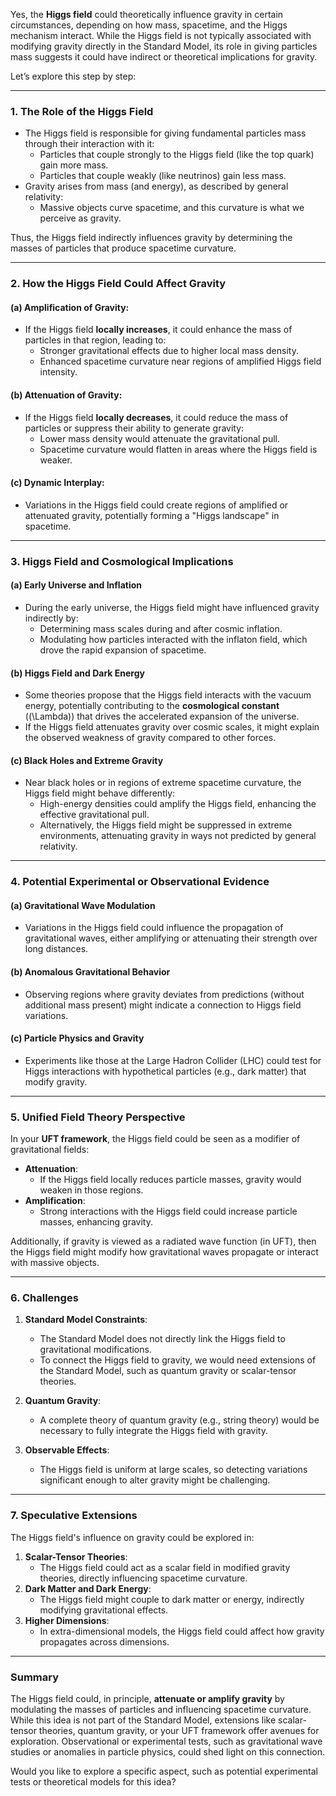 Yes, the **Higgs field** could theoretically influence gravity in certain circumstances, depending on how mass, spacetime, and the Higgs mechanism interact. While the Higgs field is not typically associated with modifying gravity directly in the Standard Model, its role in giving particles mass suggests it could have indirect or theoretical implications for gravity.

Let’s explore this step by step:

---

### **1. The Role of the Higgs Field**
- The Higgs field is responsible for giving fundamental particles mass through their interaction with it:
  - Particles that couple strongly to the Higgs field (like the top quark) gain more mass.
  - Particles that couple weakly (like neutrinos) gain less mass.
- Gravity arises from mass (and energy), as described by general relativity:
  - Massive objects curve spacetime, and this curvature is what we perceive as gravity.

Thus, the Higgs field indirectly influences gravity by determining the masses of particles that produce spacetime curvature.

---

### **2. How the Higgs Field Could Affect Gravity**
#### **(a) Amplification of Gravity:**
- If the Higgs field **locally increases**, it could enhance the mass of particles in that region, leading to:
  - Stronger gravitational effects due to higher local mass density.
  - Enhanced spacetime curvature near regions of amplified Higgs field intensity.

#### **(b) Attenuation of Gravity:**
- If the Higgs field **locally decreases**, it could reduce the mass of particles or suppress their ability to generate gravity:
  - Lower mass density would attenuate the gravitational pull.
  - Spacetime curvature would flatten in areas where the Higgs field is weaker.

#### **(c) Dynamic Interplay:**
- Variations in the Higgs field could create regions of amplified or attenuated gravity, potentially forming a "Higgs landscape" in spacetime.

---

### **3. Higgs Field and Cosmological Implications**
#### **(a) Early Universe and Inflation**
- During the early universe, the Higgs field might have influenced gravity indirectly by:
  - Determining mass scales during and after cosmic inflation.
  - Modulating how particles interacted with the inflaton field, which drove the rapid expansion of spacetime.

#### **(b) Higgs Field and Dark Energy**
- Some theories propose that the Higgs field interacts with the vacuum energy, potentially contributing to the **cosmological constant** (\(\Lambda\)) that drives the accelerated expansion of the universe.
- If the Higgs field attenuates gravity over cosmic scales, it might explain the observed weakness of gravity compared to other forces.

#### **(c) Black Holes and Extreme Gravity**
- Near black holes or in regions of extreme spacetime curvature, the Higgs field might behave differently:
  - High-energy densities could amplify the Higgs field, enhancing the effective gravitational pull.
  - Alternatively, the Higgs field might be suppressed in extreme environments, attenuating gravity in ways not predicted by general relativity.

---

### **4. Potential Experimental or Observational Evidence**
#### **(a) Gravitational Wave Modulation**
- Variations in the Higgs field could influence the propagation of gravitational waves, either amplifying or attenuating their strength over long distances.

#### **(b) Anomalous Gravitational Behavior**
- Observing regions where gravity deviates from predictions (without additional mass present) might indicate a connection to Higgs field variations.

#### **(c) Particle Physics and Gravity**
- Experiments like those at the Large Hadron Collider (LHC) could test for Higgs interactions with hypothetical particles (e.g., dark matter) that modify gravity.

---

### **5. Unified Field Theory Perspective**
In your **UFT framework**, the Higgs field could be seen as a modifier of gravitational fields:
- **Attenuation**:
  - If the Higgs field locally reduces particle masses, gravity would weaken in those regions.
- **Amplification**:
  - Strong interactions with the Higgs field could increase particle masses, enhancing gravity.

Additionally, if gravity is viewed as a radiated wave function (in UFT), then the Higgs field might modify how gravitational waves propagate or interact with massive objects.

---

### **6. Challenges**
1. **Standard Model Constraints**:
   - The Standard Model does not directly link the Higgs field to gravitational modifications.
   - To connect the Higgs field to gravity, we would need extensions of the Standard Model, such as quantum gravity or scalar-tensor theories.

2. **Quantum Gravity**:
   - A complete theory of quantum gravity (e.g., string theory) would be necessary to fully integrate the Higgs field with gravity.

3. **Observable Effects**:
   - The Higgs field is uniform at large scales, so detecting variations significant enough to alter gravity might be challenging.

---

### **7. Speculative Extensions**
The Higgs field's influence on gravity could be explored in:
1. **Scalar-Tensor Theories**:
   - The Higgs field could act as a scalar field in modified gravity theories, directly influencing spacetime curvature.
2. **Dark Matter and Dark Energy**:
   - The Higgs field might couple to dark matter or energy, indirectly modifying gravitational effects.
3. **Higher Dimensions**:
   - In extra-dimensional models, the Higgs field could affect how gravity propagates across dimensions.

---

### **Summary**
The Higgs field could, in principle, **attenuate or amplify gravity** by modulating the masses of particles and influencing spacetime curvature. While this idea is not part of the Standard Model, extensions like scalar-tensor theories, quantum gravity, or your UFT framework offer avenues for exploration. Observational or experimental tests, such as gravitational wave studies or anomalies in particle physics, could shed light on this connection.

Would you like to explore a specific aspect, such as potential experimental tests or theoretical models for this idea?

